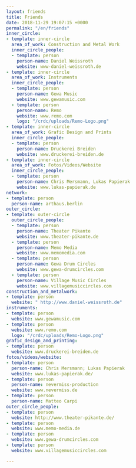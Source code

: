 ```yaml
---
layout: friends
title: Friends
date: 2018-11-29 19:07:15 +0000
permalink: "/en/friends"
inner_circle:
- template: inner-circle
  area_of_work: Construction and Metal Work
  inner_circle_people:
  - template: person
    person-name: Daniel Weissroth
    website: www-daniel-weissroth.de
- template: inner-circle
  area_of_work: Instruments
  inner_circle_people:
  - template: person
    person-name: Gewa Music
    website: www.gewamusic.com
  - template: person
    person-name: Remo
    website: www.remo.com
    logo: "/crdc/uploads/Remo-Logo.png"
- template: inner-circle
  area_of_work: Grafic Design and Prints
  inner_circle_people:
  - template: person
    person-name: Druckerei Breiden
    website: www.druckerei-breiden.de
- template: inner-circle
  area_of_work: Fotos/Videos/Website
  inner_circle_people:
  - template: person
    person-name: Chris Mersmann, Lukas Papierak
    website: www.lukas-papierak.de
network:
- template: person
  person-name: arthaus.berlin
outer_circle:
- template: outer-circle
  outer_circle_people:
  - template: person
    person-name: Theater Pikante
    website: www.theater-pikante.de
  - template: person
    person-name: Memo Media
    website: www.memomedia.com
  - template: person
    person-name: Gewa Drum Circles
    website: www.gewa-drumcircles.com
  - template: person
    person-name: Village Music Circles
    website: www.villagemusiccircles.com
construction_and_metalwork:
- template: person
  website: " http://www.daniel-weissroth.de"
instruments:
- template: person
  website: www.gewamusic.com
- template: person
  website: www.remo.com
  logo: "/crdc/uploads/Remo-Logo.png"
grafic_design_and_printing:
- template: person
  website: www.druckerei-breiden.de
fotos/videos/website:
- template: person
  person-name: Chris Mersmann; Lukas Papierak
  website: www.lukas-papierak.de/
- template: person
  person-name: nevermiss-production
  website: www.nevermiss.de
- template: person
  person-name: Matteo Carpi
outer_circle_people:
- template: person
  website: http://www.theater-pikante.de/
- template: person
  website: www.memo-media.de
- template: person
  website: www.gewa-drumcircles.com
- template: person
  website: www.villagemusiccircles.com

---
```

